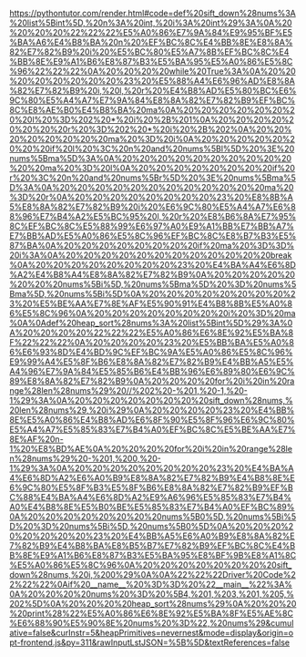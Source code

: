 <!--
    File: heap_sort.md
    Created Time: 2024-01-05
    Author: Krahets (krahets@163.com)
--->

<!-- [file]{heap_sort}-[class]{}-[func]{heap_sort} -->
https://pythontutor.com/render.html#code=def%20sift_down%28nums%3A%20list%5Bint%5D,%20n%3A%20int,%20i%3A%20int%29%3A%0A%20%20%20%20%22%22%22%E5%A0%86%E7%9A%84%E9%95%BF%E5%BA%A6%E4%B8%BA%20n%20%EF%BC%8C%E4%BB%8E%E8%8A%82%E7%82%B9%20i%20%E5%BC%80%E5%A7%8B%EF%BC%8C%E4%BB%8E%E9%A1%B6%E8%87%B3%E5%BA%95%E5%A0%86%E5%8C%96%22%22%22%0A%20%20%20%20while%20True%3A%0A%20%20%20%20%20%20%20%20%23%20%E5%88%A4%E6%96%AD%E8%8A%82%E7%82%B9%20i,%20l,%20r%20%E4%B8%AD%E5%80%BC%E6%9C%80%E5%A4%A7%E7%9A%84%E8%8A%82%E7%82%B9%EF%BC%8C%E8%AE%B0%E4%B8%BA%20ma%0A%20%20%20%20%20%20%20%20l%20%3D%202%20*%20i%20%2B%201%0A%20%20%20%20%20%20%20%20r%20%3D%202%20*%20i%20%2B%202%0A%20%20%20%20%20%20%20%20ma%20%3D%20i%0A%20%20%20%20%20%20%20%20if%20l%20%3C%20n%20and%20nums%5Bl%5D%20%3E%20nums%5Bma%5D%3A%0A%20%20%20%20%20%20%20%20%20%20%20%20ma%20%3D%20l%0A%20%20%20%20%20%20%20%20if%20r%20%3C%20n%20and%20nums%5Br%5D%20%3E%20nums%5Bma%5D%3A%0A%20%20%20%20%20%20%20%20%20%20%20%20ma%20%3D%20r%0A%20%20%20%20%20%20%20%20%23%20%E8%8B%A5%E8%8A%82%E7%82%B9%20i%20%E6%9C%80%E5%A4%A7%E6%88%96%E7%B4%A2%E5%BC%95%20l,%20r%20%E8%B6%8A%E7%95%8C%EF%BC%8C%E5%88%99%E6%97%A0%E9%A1%BB%E7%BB%A7%E7%BB%AD%E5%A0%86%E5%8C%96%EF%BC%8C%E8%B7%B3%E5%87%BA%0A%20%20%20%20%20%20%20%20if%20ma%20%3D%3D%20i%3A%0A%20%20%20%20%20%20%20%20%20%20%20%20break%0A%20%20%20%20%20%20%20%20%23%20%E4%BA%A4%E6%8D%A2%E4%B8%A4%E8%8A%82%E7%82%B9%0A%20%20%20%20%20%20%20%20nums%5Bi%5D,%20nums%5Bma%5D%20%3D%20nums%5Bma%5D,%20nums%5Bi%5D%0A%20%20%20%20%20%20%20%20%23%20%E5%BE%AA%E7%8E%AF%E5%90%91%E4%B8%8B%E5%A0%86%E5%8C%96%0A%20%20%20%20%20%20%20%20i%20%3D%20ma%0A%0Adef%20heap_sort%28nums%3A%20list%5Bint%5D%29%3A%0A%20%20%20%20%22%22%22%E5%A0%86%E6%8E%92%E5%BA%8F%22%22%22%0A%20%20%20%20%23%20%E5%BB%BA%E5%A0%86%E6%93%8D%E4%BD%9C%EF%BC%9A%E5%A0%86%E5%8C%96%E9%99%A4%E5%8F%B6%E8%8A%82%E7%82%B9%E4%BB%A5%E5%A4%96%E7%9A%84%E5%85%B6%E4%BB%96%E6%89%80%E6%9C%89%E8%8A%82%E7%82%B9%0A%20%20%20%20for%20i%20in%20range%28len%28nums%29%20//%202%20-%201,%20-1,%20-1%29%3A%0A%20%20%20%20%20%20%20%20sift_down%28nums,%20len%28nums%29,%20i%29%0A%20%20%20%20%23%20%E4%BB%8E%E5%A0%86%E4%B8%AD%E6%8F%90%E5%8F%96%E6%9C%80%E5%A4%A7%E5%85%83%E7%B4%A0%EF%BC%8C%E5%BE%AA%E7%8E%AF%20n-1%20%E8%BD%AE%0A%20%20%20%20for%20i%20in%20range%28len%28nums%29%20-%201,%200,%20-1%29%3A%0A%20%20%20%20%20%20%20%20%23%20%E4%BA%A4%E6%8D%A2%E6%A0%B9%E8%8A%82%E7%82%B9%E4%B8%8E%E6%9C%80%E5%8F%B3%E5%8F%B6%E8%8A%82%E7%82%B9%EF%BC%88%E4%BA%A4%E6%8D%A2%E9%A6%96%E5%85%83%E7%B4%A0%E4%B8%8E%E5%B0%BE%E5%85%83%E7%B4%A0%EF%BC%89%0A%20%20%20%20%20%20%20%20nums%5B0%5D,%20nums%5Bi%5D%20%3D%20nums%5Bi%5D,%20nums%5B0%5D%0A%20%20%20%20%20%20%20%20%23%20%E4%BB%A5%E6%A0%B9%E8%8A%82%E7%82%B9%E4%B8%BA%E8%B5%B7%E7%82%B9%EF%BC%8C%E4%BB%8E%E9%A1%B6%E8%87%B3%E5%BA%95%E8%BF%9B%E8%A1%8C%E5%A0%86%E5%8C%96%0A%20%20%20%20%20%20%20%20sift_down%28nums,%20i,%200%29%0A%0A%22%22%22Driver%20Code%22%22%22%0Aif%20__name__%20%3D%3D%20%22__main__%22%3A%0A%20%20%20%20nums%20%3D%20%5B4,%201,%203,%201,%205,%202%5D%0A%20%20%20%20heap_sort%28nums%29%0A%20%20%20%20print%28%22%E5%A0%86%E6%8E%92%E5%BA%8F%E5%AE%8C%E6%88%90%E5%90%8E%20nums%20%3D%22,%20nums%29&cumulative=false&curInstr=5&heapPrimitives=nevernest&mode=display&origin=opt-frontend.js&py=311&rawInputLstJSON=%5B%5D&textReferences=false
